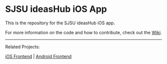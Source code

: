 # SJSU ideasHub iOS App

This is the repository for the SJSU ideasHub iOS app.

For more information on the code and how to contribute, check out the [Wiki](https://github.com/dereklopes/SJSUideasHub-iOS/wiki).

---------------------------------------------------------------------------------------------------------------

Related Projects:

[iOS Frontend](https://github.com/dereklopes/SJSUideasHub-Backend) | [Android Frontend](https://github.com/jennifernghi/SVCE)

